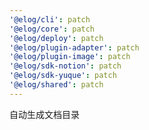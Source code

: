 ```yaml
---
'@elog/cli': patch
'@elog/core': patch
'@elog/deploy': patch
'@elog/plugin-adapter': patch
'@elog/plugin-image': patch
'@elog/sdk-notion': patch
'@elog/sdk-yuque': patch
'@elog/shared': patch
---
```


自动生成文档目录
